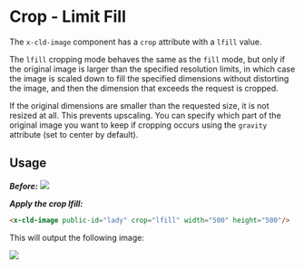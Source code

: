 # Crop - Limit Fill

The `x-cld-image` component has a `crop` attribute with a `lfill` value.

The `lfill` cropping mode behaves the same as the `fill` mode, but only if the original image is larger than the specified resolution limits, in which case the image is scaled down to fill the specified dimensions without distorting the image, and then the dimension that exceeds the request is cropped.

If the original dimensions are smaller than the requested size, it is not resized at all. This prevents upscaling. You can specify which part of the original image you want to keep if cropping occurs using the `gravity` attribute (set to center by default).


## Usage

<em><strong>Before:</strong></em>
<img src="https://res.cloudinary.com/unicodeveloper/image/upload/lady">


<em><strong>Apply the crop lfill:</strong></em>
```html
<x-cld-image public-id="lady" crop="lfill" width="500" height="500"/>
```

This will output the following image:

<img src="https://res.cloudinary.com/unicodeveloper/image/upload/c_lfill,h_500,w_500/lady?_a=AACnOBs">